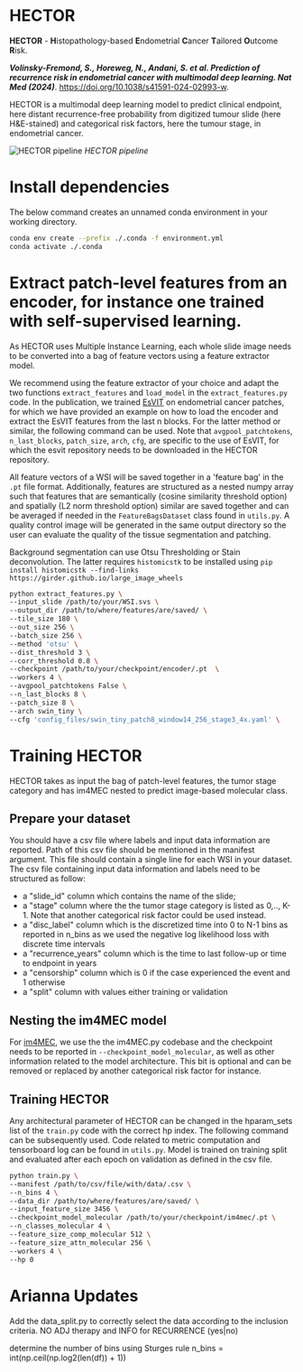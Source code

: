 # HECTOR

**HECTOR** - **H**istopathology-based **E**ndometrial **C**ancer **T**ailored **O**utcome **R**isk. 

**_Volinsky-Fremond, S., Horeweg, N., Andani, S. et al. Prediction of recurrence risk in endometrial cancer with multimodal deep learning. Nat Med (2024)_**. https://doi.org/10.1038/s41591-024-02993-w. 

HECTOR is a multimodal deep learning model to predict clinical endpoint, here distant recurrence-free probability from digitized tumour slide (here H&E-stained) and categorical risk factors, here the tumour stage, in endometrial cancer.

![HECTOR pipeline](docs/HECTOR_pipeline.png)
*HECTOR pipeline*

# Install dependencies

The below command creates an unnamed conda environment in your working directory.

```sh
conda env create --prefix ./.conda -f environment.yml
conda activate ./.conda
```

# Extract patch-level features from an encoder, for instance one trained with self-supervised learning.

As HECTOR uses Multiple Instance Learning, each whole slide image needs to be converted into a bag of feature vectors using a feature extractor model. 

We recommend using the feature extractor of your choice and adapt the two functions `extract_features` and `load_model` in the `extract_features.py` code. In the publication, we trained [EsVIT](https://github.com/microsoft/esvit) on endometrial cancer patches, for which we have provided an example on how to load the encoder and extract the EsVIT features from the last n blocks. For the latter method or similar, the following command can be used. Note that `avgpool_patchtokens`, `n_last_blocks`, `patch_size`, `arch`, `cfg`, are specific to the use of EsVIT, for which the esvit repository needs to be downloaded in the HECTOR repository.  

All feature vectors of a WSI will be saved together in a 'feature bag' in the `.pt` file format. Additionally, features are structured as a nested numpy array such that features that are semantically (cosine similarity threshold option) and spatially (L2 norm threshold option) similar are saved together and can be averaged if needed in the `FeatureBagsDataset` class found in `utils.py`. A quality control image will be generated in the same output directory so the user can evaluate the quality of the tissue segmentation and patching.

Background segmentation can use Otsu Thresholding or Stain deconvolution. The latter requires `histomicstk` to be installed using `pip install histomicstk --find-links https://girder.github.io/large_image_wheels`

```sh
python extract_features.py \
--input_slide /path/to/your/WSI.svs \
--output_dir /path/to/where/features/are/saved/ \
--tile_size 180 \
--out_size 256 \
--batch_size 256 \
--method 'otsu' \
--dist_threshold 3 \
--corr_threshold 0.8 \
--checkpoint /path/to/your/checkpoint/encoder/.pt  \
--workers 4 \
--avgpool_patchtokens False \
--n_last_blocks 8 \
--patch_size 8 \
--arch swin_tiny \
--cfg 'config_files/swin_tiny_patch8_window14_256_stage3_4x.yaml' \
```

# Training HECTOR

HECTOR takes as input the bag of patch-level features, the tumor stage category and has im4MEC nested to predict image-based molecular class. 

## Prepare your dataset
You should have a csv file where labels and input data information are reported. Path of this csv file should be mentioned in the manifest argument. This file should contain a single line for each WSI in your dataset. The csv file containing input data information and labels need to be structured as follow: 
- a "slide_id" column which contains the name of the slide; 
- a "stage" column where the the tumor stage category is listed as 0,.., K-1. Note that another categorical risk factor could be used instead. 
- a "disc_label" column which is the discretized time into 0 to N-1 bins as reported in n_bins as we used the negative log likelihood loss with discrete time intervals
- a "recurrence_years" column which is the time to last follow-up or time to endpoint in years
- a "censorship" column which is 0 if the case experienced the event and 1 otherwise
- a "split" column with values either training or validation

## Nesting the im4MEC model 
For [im4MEC](https://github.com/AIRMEC/im4MEC/), we use the the im4MEC.py codebase and the checkpoint needs to be reported in `--checkpoint_model_molecular`, as well as other information related to the model architecture. This bit is optional and can be removed or replaced by another categorical risk factor for instance.

## Training HECTOR

Any architectural parameter of HECTOR can be changed in the hparam_sets list of the `train.py` code with the correct hp index. The following command can be subsequently used. Code related to metric computation and tensorboard log can be found in `utils.py`. Model is trained on training split and evaluated after each epoch on validation as defined in the csv file. 

```sh
python train.py \
--manifest /path/to/csv/file/with/data/.csv \
--n_bins 4 \
--data_dir /path/to/where/features/are/saved/ \
--input_feature_size 3456 \
--checkpoint_model_molecular /path/to/your/checkpoint/im4mec/.pt \
--n_classes_molecular 4 \
--feature_size_comp_molecular 512 \
--feature_size_attn_molecular 256 \
--workers 4 \
--hp 0
```

# Arianna Updates 

Add the data_split.py to correctly select the data according to the inclusion criteria. NO ADJ therapy and INFO for RECURRENCE (yes|no) 

determine the number of bins using Sturges rule
n_bins = int(np.ceil(np.log2(len(df)) + 1)) 
